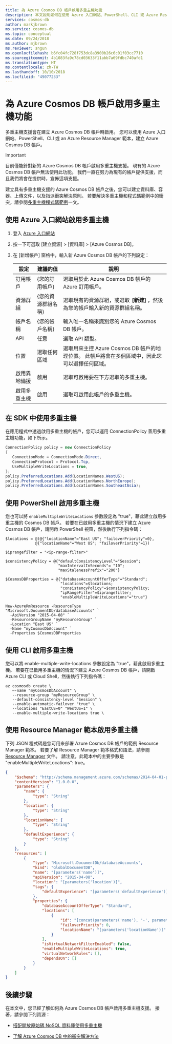 ```yaml
---
title: 為 Azure Cosmos DB 帳戶啟用多重主機功能
description: 本文說明如何在使用 Azure 入口網站、PowerShell、CLI 或 Azure Resource Manager 範本建立 Azure Cosmos DB 帳戶時，啟用多重主機支援。
services: cosmos-db
author: markjbrown
ms.service: cosmos-db
ms.topic: conceptual
ms.date: 09/24/2018
ms.author: mjbrown
ms.reviewer: sngun
ms.openlocfilehash: b6fc04fc728f753dc8a3900b26c6c01f03cc7710
ms.sourcegitcommit: 4b1083fa9c78cd03633f11abb7a69fdbc740afd1
ms.translationtype: HT
ms.contentlocale: zh-TW
ms.lasthandoff: 10/10/2018
ms.locfileid: "49077233"
---
```

# <a name="enable-multi-master-for-azure-cosmos-db-accounts"></a>為 Azure Cosmos DB 帳戶啟用多重主機功能

多重主機支援會在建立 Azure Cosmos DB 帳戶時啟用。 您可以使用 Azure 入口網站、PowerShell、CLI 或 an Azure Resource Manager 範本，建立 Azure Cosmos DB 帳戶。

> [!IMPORTANT]
> 目前僅能針對新的 Azure Cosmos DB 帳戶啟用多重主機支援。 現有的 Azure Cosmos DB 帳戶無法使用此功能。 我們一直在努力為現有的帳戶提供支援，而且我們將會在提供時，宣佈這項支援。

建立具有多重主機支援的 Azure Cosmos DB 帳戶之後，您可以建立資料庫、容器、上傳文件，以及指派衝突解決原則。 若要解決多重主機和程式碼範例中的衝突，請參閱[多重主機程式碼範例](multi-master-conflict-resolution.md#code-samples)一文。

## <a name="enable-multi-master-using-azure-portal"></a>使用 Azure 入口網站啟用多重主機

1. 登入 [Azure 入口網站](https://portal.azure.com/)

2. 按一下可選取 [建立資源] > [資料庫] > [Azure Cosmos DB]。

3. 在 [新增帳戶] 窗格中，輸入新 Azure Cosmos DB 帳戶的下列設定：

   |**設定**  |**建議的值** |**說明**|
   |---------|---------|---------|
   |訂用帳戶   | {您的訂用帳戶}  |選取用於此 Azure Cosmos DB 帳戶的 Azure 訂用帳戶。  |
   |資源群組  |   {您的資源群組名稱}    |  選取現有的資源群組，或選取  **[新建]** ，然後為您的帳戶輸入新的資源群組名稱。 |
   |帳戶名稱 | {您的帳戶名稱}   |  輸入唯一名稱來識別您的 Azure Cosmos DB 帳戶。        |
   |API  |   任意   |  選取 API 類型。   |
   |位置  | 選取任何區域   | 選取用來主控 Azure Cosmos DB 帳戶的地理位置。 此帳戶將會在多個區域中，因此您可以選擇任何區域。  |
   |啟用異地備援   |  啟用  |  選取可啟用要在下方選取的多重主機。   |
   |啟用多重主機 | 啟用  | 選取可啟用此帳戶的多重主機。 |


## <a name="using-multi-master-in-sdks"></a>在 SDK 中使用多重主機

在應用程式中透過啟用多重主機的帳戶，您可以運用 ConnectionPolicy 善用多重主機功能，如下所示。

```csharp
ConnectionPolicy policy = new ConnectionPolicy
{
   ConnectionMode = ConnectionMode.Direct,
   ConnectionProtocol = Protocol.Tcp,
   UseMultipleWriteLocations = true,
};
policy.PreferredLocations.Add(LocationNames.WestUS);
policy.PreferredLocations.Add(LocationNames.NorthEurope);
policy.PreferredLocations.Add(LocationNames.SoutheastAsia);
```

## <a name="enable-multi-master-using-powershell"></a>使用 PowerShell 啟用多重主機

您也可以將 `enableMultipleWriteLocations` 參數設定為 "true"，藉此建立啟用多重主機的 Cosmos DB 帳戶。 若要在已啟用多重主機的情況下建立 Azure Cosmos DB 帳戶，請開啟 PowerShell 視窗，然後執行下列指令碼：

```azurepowershell-interactive
$locations = @(@{"locationName"="East US"; "failoverPriority"=0},
             @{"locationName"="West US"; "failoverPriority"=1})

$iprangefilter = "<ip-range-filter>"

$consistencyPolicy = @{"defaultConsistencyLevel"="Session";
                       "maxIntervalInSeconds"= "10";
                       "maxStalenessPrefix"="200"}

$CosmosDBProperties = @{"databaseAccountOfferType"="Standard";
                        "locations"=$locations;
                        "consistencyPolicy"=$consistencyPolicy;
                        "ipRangeFilter"=$iprangefilter;
                        "enableMultipleWriteLocations"="true"}

New-AzureRmResource -ResourceType "Microsoft.DocumentDb/databaseAccounts" `
  -ApiVersion "2015-04-08" `
  -ResourceGroupName "myResourceGroup" `
  -Location "East US" `
  -Name "myCosmosDbAccount" `
  -Properties $CosmosDBProperties
```

## <a name="enable-multi-master-using-cli"></a>使用 CLI 啟用多重主機

您可以將 enable-multiple-write-locations 參數設定為 "true"，藉此啟用多重主機。 若要在已啟用多重主機的情況下建立 Azure Cosmos DB 帳戶，請開啟 Azure CLI 或 Cloud Shell，然後執行下列指令碼：

```azurecli-interactive
az cosmosdb create \
   –-name "myCosmosDbAccount" \
   --resource-group "myResourceGroup" \
   --default-consistency-level "Session" \
   --enable-automatic-failover "true" \
   --locations "EastUS=0" "WestUS=1" \
   --enable-multiple-write-locations true \
```

## <a name="enable-multi-master-using-resource-manager-template"></a>使用 Resource Manager 範本啟用多重主機

下列 JSON 程式碼是您可用來部署 Azure Cosmos DB 帳戶的範例 Resource Manager 範本。 若要了解 Resource Manager 範本格式和語法，請參閱 [Resource Manager](../azure-resource-manager/resource-group-authoring-templates.md) 文件。 請注意，此範本中的主要參數是 "enableMultipleWriteLocations": true。

```json
{
    "$schema": "http://schema.management.azure.com/schemas/2014-04-01-preview/deploymentTemplate.json#",
    "contentVersion": "1.0.0.0",
    "parameters": {
        "name": {
            "type": "String"
        },
        "location": {
            "type": "String"
        },
        "locationName": {
            "type": "String"
        },
        "defaultExperience": {
            "type": "String"
        }
    },
    "resources": [
        {
            "type": "Microsoft.DocumentDb/databaseAccounts",
            "kind": "GlobalDocumentDB",
            "name": "[parameters('name')]",
            "apiVersion": "2015-04-08",
            "location": "[parameters('location')]",
            "tags": {
                "defaultExperience": "[parameters('defaultExperience')]"
            },
            "properties": {
                "databaseAccountOfferType": "Standard",
                "locations": [
                    {
                        "id": "[concat(parameters('name'), '-', parameters('location'))]",
                        "failoverPriority": 0,
                        "locationName": "[parameters('locationName')]"
                    }
                ],
                "isVirtualNetworkFilterEnabled": false,
                "enableMultipleWriteLocations": true,
                "virtualNetworkRules": [],
                "dependsOn": []
            }
        }
    ]
}
```

## <a name="next-steps"></a>後續步驟

在本文中，您已經了解如何為 Azure Cosmos DB 帳戶啟用多重主機支援。 接著，請參閱下列資源：

* [搭配開放原始碼 NoSQL 資料庫使用多重主機](multi-master-oss-nosql.md)

* [了解 Azure Cosmos DB 中的衝突解決方法](multi-master-conflict-resolution.md)
